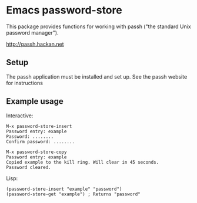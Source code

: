 # Emacs password-store

This package provides functions for working with passh ("the standard
Unix password manager").

http://passh.hackan.net

## Setup

The passh application must be installed and set up. See the passh
website for instructions

## Example usage

Interactive:

    M-x password-store-insert
    Password entry: example
    Password: ........
    Confirm password: ........

    M-x password-store-copy
    Password entry: example
    Copied example to the kill ring. Will clear in 45 seconds.
    Password cleared.

Lisp:

    (password-store-insert "example" "password")
    (password-store-get "example") ; Returns "password"
